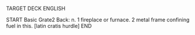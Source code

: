TARGET DECK
ENGLISH

START
Basic
Grate2
Back: n. 1 fireplace or furnace. 2 metal frame confining fuel in this. [latin cratis hurdle]
END
